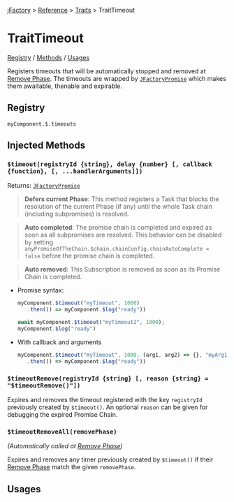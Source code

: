 [jFactory](../README.md) > [Reference](ref-index.md) > [Traits](ref-index.md#traits-component-features) > TraitTimeout

# TraitTimeout

[Registry](#registry) / [Methods](#injected-methods) / [Usages](#usages)

Registers timeouts that will be automatically stopped and removed at [Remove Phase](TraitService-Phases.md#remove-phase). The timeouts are wrapped by [`JFactoryPromise`](JFactoryPromise.md)  which makes them awaitable, thenable and expirable.

## Registry

`myComponent.$.timeouts`

## Injected Methods

### `$timeout(registryId {string}, delay {number} [, callback {function}, [, ...handlerArguments]])` 
Returns: [`JFactoryPromise`](JFactoryPromise.md)  

>**Defers current Phase**: This method registers a Task that blocks the resolution of the current Phase (if any) until the whole Task chain (including subpromises) is resolved.

>**Auto completed**: The promise chain is completed and expired as soon as all subpromises are resolved. This behavior can be disabled by setting `anyPromiseOfTheChain.$chain.chainConfig.chainAutoComplete = false` before the promise chain is completed.

>**Auto removed**: This Subscription is removed as soon as its Promise Chain is completed.

* Promise syntax:

   ```javascript
   myComponent.$timeout("myTimeout", 1000)
      .then(() => myComponent.$log("ready"))   
   ```  
   ```javascript
   await myComponent.$timeout("myTimeout2", 1000);
   myComponent.$log("ready")
   ```  
* With callback and arguments

   ```javascript
   myComponent.$timeout("myTimeout", 1000, (arg1, arg2) => {}, "myArg1", "myArg2")
      .then(() => myComponent.$log("ready"))
   ```  
### `$timeoutRemove(registryId {string} [, reason {string} = "$timeoutRemove()"])` 

Expires and removes the timeout registered with the key `registryId` previously created by `$timeout()`. An optional `reason` can be given for debugging the expired Promise Chain. 

### `$timeoutRemoveAll(removePhase)` 

*(Automatically called at [Remove Phase](TraitService-Phases.md#remove-phase))*

Expires and removes any timer previously created by `$timeout()` if their [Remove Phase](TraitService-Phases.md#remove-phase) match the given `removePhase`.
 
## Usages
<!--
```javascript
import {jFactory} from "jfactory-es";

let myComponent = jFactory("myComponent", {
    onInstall() {
        this.counter = 0;
        this.$timeout("installTimer", () => this.counter++, 100)
    },
    onEnable() {
        this.$log('counter after installing =', this.counter); // = 1
        this.$timeout("enableTimer", () => this.counter++, 10)
            .then(
                () => this.$log('counter after enabling =', this.counter) // = 2
            )
    }
});

await myComponent.$install(true);
```
-->